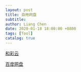 ```yaml
---
layout: post
title: 自用网盘
subtitle:
author: Liang Chen
date: 2020-01-18 18:00:00 +0800
tags: [Tool]
catalog: true
---
```


<head>
    <script src="https://cdn.mathjax.org/mathjax/latest/MathJax.js?config=TeX-AMS-MML_HTMLorMML" type="text/javascript"></script>
    <script type="text/x-mathjax-config">
        MathJax.Hub.Config({
            tex2jax: {
            skipTags: ['script', 'noscript', 'style', 'textarea', 'pre'],
            inlineMath: [['$','$']]
            }
        });
    </script>
</head>

[和彩云](https://yun.139.com/w/#/)

[百度网盘](https://pan.baidu.com/login?redirecturl=http%3A%2F%2Fpan.baidu.com%2Fdisk%2Fhome)
